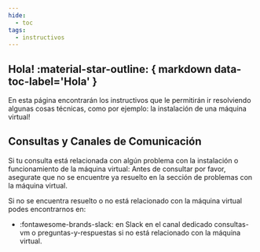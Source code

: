 ```yaml
---
hide:
  - toc
tags:
  - instructivos
---
```


## Hola! :material-star-outline: { markdown data-toc-label='Hola' }

En esta página encontrarán los instructivos que le permitirán ir resolviendo algunas cosas técnicas, como por ejemplo: la instalación de una máquina virtual!

## Consultas y Canales de Comunicación

Si tu consulta está relacionada con algún problema con la instalación o funcionamiento de la máquina virtual: Antes de consultar por favor, asegurate que no se encuentre ya resuelto en la sección de problemas con la máquina virtual.

Si no se encuentra resuelto o no está relacionado con la máquina virtual podes encontrarnos en:

* :fontawesome-brands-slack: en Slack en el canal dedicado consultas-vm o preguntas-y-respuestas si no está relacionado con la máquina virtual.